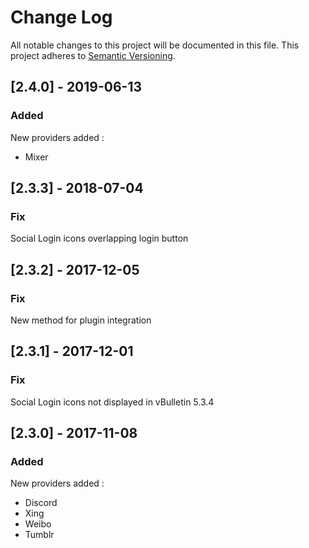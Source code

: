 # Change Log

All notable changes to this project will be documented in this file. This project adheres to [Semantic Versioning](http://semver.org/).

## [2.4.0] - 2019-06-13
### Added
New providers added :
- Mixer

## [2.3.3] - 2018-07-04
### Fix
Social Login icons overlapping login button

## [2.3.2] - 2017-12-05
### Fix
New method for plugin integration

## [2.3.1] - 2017-12-01
### Fix
Social Login icons not displayed in vBulletin 5.3.4

## [2.3.0] - 2017-11-08
### Added
New providers added :
- Discord
- Xing
- Weibo
- Tumblr
